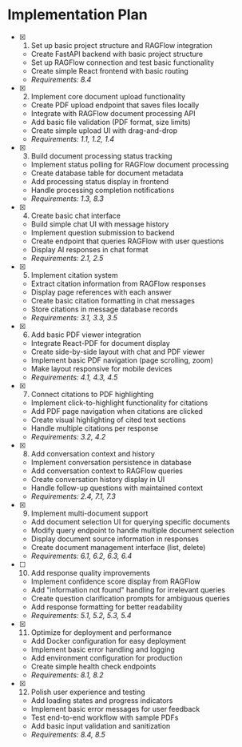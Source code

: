 # Implementation Plan

- [x] 1. Set up basic project structure and RAGFlow integration

  - Create FastAPI backend with basic project structure
  - Set up RAGFlow connection and test basic functionality
  - Create simple React frontend with basic routing
  - _Requirements: 8.4_

- [x] 2. Implement core document upload functionality

  - Create PDF upload endpoint that saves files locally
  - Integrate with RAGFlow document processing API
  - Add basic file validation (PDF format, size limits)
  - Create simple upload UI with drag-and-drop
  - _Requirements: 1.1, 1.2, 1.4_

- [x] 3. Build document processing status tracking

  - Implement status polling for RAGFlow document processing
  - Create database table for document metadata
  - Add processing status display in frontend
  - Handle processing completion notifications
  - _Requirements: 1.3, 8.3_

- [x] 4. Create basic chat interface

  - Build simple chat UI with message history
  - Implement question submission to backend
  - Create endpoint that queries RAGFlow with user questions
  - Display AI responses in chat format
  - _Requirements: 2.1, 2.5_

- [x] 5. Implement citation system

  - Extract citation information from RAGFlow responses
  - Display page references with each answer
  - Create basic citation formatting in chat messages
  - Store citations in message database records
  - _Requirements: 3.1, 3.3, 3.5_

- [x] 6. Add basic PDF viewer integration

  - Integrate React-PDF for document display
  - Create side-by-side layout with chat and PDF viewer
  - Implement basic PDF navigation (page scrolling, zoom)
  - Make layout responsive for mobile devices
  - _Requirements: 4.1, 4.3, 4.5_

- [x] 7. Connect citations to PDF highlighting

  - Implement click-to-highlight functionality for citations
  - Add PDF page navigation when citations are clicked
  - Create visual highlighting of cited text sections
  - Handle multiple citations per response
  - _Requirements: 3.2, 4.2_

- [x] 8. Add conversation context and history

  - Implement conversation persistence in database
  - Add conversation context to RAGFlow queries
  - Create conversation history display in UI
  - Handle follow-up questions with maintained context
  - _Requirements: 2.4, 7.1, 7.3_

- [x] 9. Implement multi-document support

  - Add document selection UI for querying specific documents
  - Modify query endpoint to handle multiple document selection
  - Display document source information in responses
  - Create document management interface (list, delete)
  - _Requirements: 6.1, 6.2, 6.3, 6.4_

- [ ] 10. Add response quality improvements

  - Implement confidence score display from RAGFlow
  - Add "information not found" handling for irrelevant queries
  - Create question clarification prompts for ambiguous queries
  - Add response formatting for better readability
  - _Requirements: 5.1, 5.2, 5.3, 5.4_

- [x] 11. Optimize for deployment and performance

  - Add Docker configuration for easy deployment
  - Implement basic error handling and logging
  - Add environment configuration for production
  - Create simple health check endpoints
  - _Requirements: 8.1, 8.2_

- [x] 12. Polish user experience and testing
  - Add loading states and progress indicators
  - Implement basic error messages for user feedback
  - Test end-to-end workflow with sample PDFs
  - Add basic input validation and sanitization
  - _Requirements: 8.4, 8.5_
